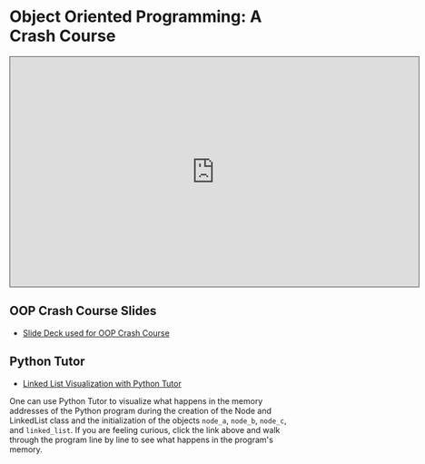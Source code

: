 # Object Oriented Programming: A Crash Course

<iframe src="https://adaacademy.hosted.panopto.com/Panopto/Pages/Embed.aspx?id=05492e44-4ee6-4dad-8f01-af54011f5603&autoplay=false&offerviewer=true&showtitle=true&showbrand=false&captions=true&interactivity=all" height="405" width="720" style="border: 1px solid #464646;" allowfullscreen allow="autoplay"></iframe>

## OOP Crash Course Slides
- [Slide Deck used for OOP Crash Course](https://docs.google.com/presentation/d/1HYJDxmwykDBH2sSQMdmGPHp33QfrS1bmAOmTOPMWfsc/edit?usp=sharing)

## Python Tutor
- [Linked List Visualization with Python Tutor](https://pythontutor.com/render.html#code=class%20Node%3A%0A%20%20%20%20def%20__init__%28self,%20value%29%3A%0A%20%20%20%20%20%20%20%20self.val%20%3D%20value%0A%20%20%20%20%20%20%20%20self.next%20%3D%20None%0A%0A%20%20%20%20def%20printNode%28self%29%3A%0A%20%20%20%20%20%20%20%20print%28self.val%29%0A%0Aclass%20LinkedList%3A%0A%20%20%20%20def%20__init__%28self,%20head%20%3D%20None%29%3A%0A%20%20%20%20%20%20%20%20self.head%20%3D%20head%0A%0A%20%20%20%20def%20printList%28self%29%3A%0A%20%20%20%20%20%20current%20%3D%20self.head%0A%20%20%20%20%20%20while%20current%20!%3D%20None%3A%0A%20%20%20%20%20%20%20%20current.printNode%28%29%0A%20%20%20%20%20%20%20%20current%20%3D%20current.next%0A%0A%20%20%20%20def%20printSizeOfList%28self%29%3A%0A%20%20%20%20%20%20pass%0A%0Anode_a%20%3D%20Node%28%22A%22%29%0Anode_b%20%3D%20Node%28%22B%22%29%0Anode_c%20%3D%20Node%28%22C%22%29%0A%0Anode_a.next%20%3D%20node_b%0Anode_b.next%20%3D%20node_c%0A%0Alinked_list%20%3D%20LinkedList%28node_a%29%0Alinked_list.printList%28%29&cumulative=false&curInstr=0&heapPrimitives=nevernest&mode=display&origin=opt-frontend.js&py=3&rawInputLstJSON=%5B%5D&textReferences=false)

One can use Python Tutor to visualize what happens in the memory addresses of the Python program during the creation of the Node and LinkedList class and the initialization of the objects `node_a`, `node_b`, `node_c`, and `linked_list`. If you are feeling curious, click the link above and walk through the program line by line to see what happens in the program's memory.
